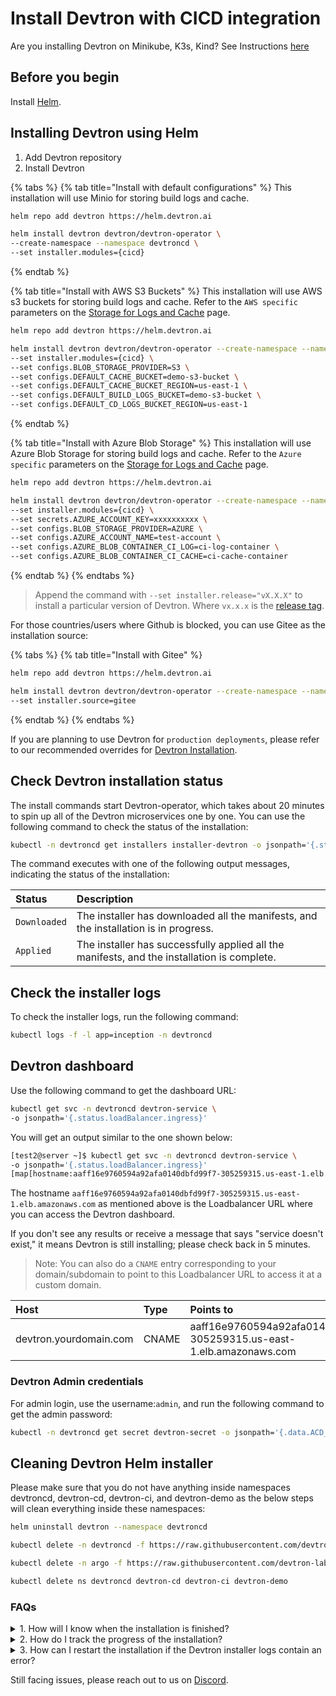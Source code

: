# Install Devtron with CICD integration

Are you installing Devtron on Minikube, K3s, Kind? See Instructions [here](install-devtron-local.md)

## Before you begin

Install [Helm](https://helm.sh/docs/intro/install/).

## Installing Devtron using Helm

1. Add Devtron repository
2. Install Devtron


{% tabs %}
{% tab title="Install with default configurations" %}
This installation will use Minio for storing build logs and cache.

```bash
helm repo add devtron https://helm.devtron.ai

helm install devtron devtron/devtron-operator \
--create-namespace --namespace devtroncd \
--set installer.modules={cicd}

```

{% endtab %}

{% tab title="Install with AWS S3 Buckets" %}
This installation will use AWS s3 buckets for storing build logs and cache. Refer to the `AWS specific` parameters on the [Storage for Logs and Cache](./installation-configuration.md#storage-for-logs-and-cache) page.

```bash
helm repo add devtron https://helm.devtron.ai

helm install devtron devtron/devtron-operator --create-namespace --namespace devtroncd \
--set installer.modules={cicd} \
--set configs.BLOB_STORAGE_PROVIDER=S3 \
--set configs.DEFAULT_CACHE_BUCKET=demo-s3-bucket \
--set configs.DEFAULT_CACHE_BUCKET_REGION=us-east-1 \
--set configs.DEFAULT_BUILD_LOGS_BUCKET=demo-s3-bucket \
--set configs.DEFAULT_CD_LOGS_BUCKET_REGION=us-east-1
```
{% endtab %}

{% tab title="Install with Azure Blob Storage" %}
This installation will use Azure Blob Storage for storing build logs and cache.
Refer to the `Azure specific` parameters on the [Storage for Logs and Cache](./installation-configuration.md#storage-for-logs-and-cache) page.

```bash
helm repo add devtron https://helm.devtron.ai

helm install devtron devtron/devtron-operator --create-namespace --namespace devtroncd \
--set installer.modules={cicd} \
--set secrets.AZURE_ACCOUNT_KEY=xxxxxxxxxx \
--set configs.BLOB_STORAGE_PROVIDER=AZURE \
--set configs.AZURE_ACCOUNT_NAME=test-account \
--set configs.AZURE_BLOB_CONTAINER_CI_LOG=ci-log-container \
--set configs.AZURE_BLOB_CONTAINER_CI_CACHE=ci-cache-container
```
{% endtab %}
{% endtabs %}

> Append the command with `--set installer.release="vX.X.X"` to install a particular version of Devtron. Where `vx.x.x` is the [release tag](https://github.com/devtron-labs/devtron/releases).

For those countries/users where Github is blocked, you can use Gitee as the installation source:

{% tabs %}
{% tab title="Install with Gitee" %}
```bash
helm repo add devtron https://helm.devtron.ai

helm install devtron devtron/devtron-operator --create-namespace --namespace devtroncd \
--set installer.source=gitee
```
{% endtab %}
{% endtabs %}

If you are planning to use Devtron for `production deployments`, please refer to our recommended overrides for [Devtron Installation](override-default-devtron-installation-configs.md).

## Check Devtron installation status

The install commands start Devtron-operator, which takes about 20 minutes to spin up all of the Devtron microservices one by one. You can use the following command to check the status of the installation:

```bash
kubectl -n devtroncd get installers installer-devtron -o jsonpath='{.status.sync.status}'
```

The command executes with one of the following output messages, indicating the status of the installation:

| Status | Description |
| :--- | :--- |
| `Downloaded` | The installer has downloaded all the manifests, and the installation is in progress. |
| `Applied` | The installer has successfully applied all the manifests, and the installation is complete. |

## Check the installer logs

To check the installer logs, run the following command:

```bash
kubectl logs -f -l app=inception -n devtroncd
```

## Devtron dashboard

Use the following command to get the dashboard URL:

```bash
kubectl get svc -n devtroncd devtron-service \
-o jsonpath='{.status.loadBalancer.ingress}'
```

You will get an output similar to the one shown below:

```bash
[test2@server ~]$ kubectl get svc -n devtroncd devtron-service \
-o jsonpath='{.status.loadBalancer.ingress}'
[map[hostname:aaff16e9760594a92afa0140dbfd99f7-305259315.us-east-1.elb.amazonaws.com]]
```

The hostname `aaff16e9760594a92afa0140dbfd99f7-305259315.us-east-1.elb.amazonaws.com` as mentioned above is the Loadbalancer URL where you can access the Devtron dashboard.

If you don't see any results or receive a message that says "service doesn't exist," it means Devtron is still installing; please check back in 5 minutes.

> Note: You can also do a `CNAME` entry corresponding to your domain/subdomain to point to this Loadbalancer URL to access it at a custom domain.

| Host | Type | Points to |
| :--- | :--- | :--- |
| devtron.yourdomain.com | CNAME | aaff16e9760594a92afa0140dbfd99f7-305259315.us-east-1.elb.amazonaws.com |

### Devtron Admin credentials

For admin login, use the username:`admin`, and run the following command to get the admin password:

```bash
kubectl -n devtroncd get secret devtron-secret -o jsonpath='{.data.ACD_PASSWORD}' | base64 -d
```

## Cleaning Devtron Helm installer

Please make sure that you do not have anything inside namespaces devtroncd, devtron-cd, devtron-ci, and devtron-demo as the below steps will clean everything inside these namespaces:

```bash
helm uninstall devtron --namespace devtroncd

kubectl delete -n devtroncd -f https://raw.githubusercontent.com/devtron-labs/charts/main/charts/devtron/crds/crd-devtron.yaml

kubectl delete -n argo -f https://raw.githubusercontent.com/devtron-labs/devtron/main/manifests/yamls/workflow.yaml

kubectl delete ns devtroncd devtron-cd devtron-ci devtron-demo
```

### FAQs

<details>
  <summary>1. How will I know when the installation is finished?</summary>
  
  Run the following command to check the status of the installation:
  
  ```bash
  kubectl -n devtroncd get installers installer-devtron -o jsonpath='{.status.sync.status}'
  ```

  The above command will print `Applied` once the installation process is complete. The installation process could take up to 30 minutes. 
</details>

<details>
  <summary>2. How do I track the progress of the installation?</summary>

  Run the following command to check the logs of the Pod:

  ```bash
  pod=$(kubectl -n devtroncd get po -l app=inception -o jsonpath='{.items[0].metadata.name}')&& kubectl -n devtroncd logs -f $pod
  ```
</details>

<details>
  <summary>3. How can I restart the installation if the Devtron installer logs contain an error?</summary>

  First run the below command to clean up components installed by Devtron installer:

  ```bash
  cd devtron-installation-script/
  kubectl delete -n devtroncd -f yamls/
  kubectl -n devtroncd patch installer installer-devtron --type json -p '[{"op": "remove", "path": "/status"}]'
  ```

  Next, [install Devtron](./install-devtron.md)
</details>


Still facing issues, please reach out to us on [Discord](https://discord.gg/jsRG5qx2gp).
